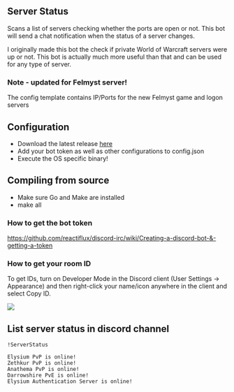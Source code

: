 ## Server Status

Scans a list of servers checking whether the ports are open or not.
This bot will send a chat notification when the status of a server changes.

I originally made this bot the check if private World of Warcraft servers were up or not.
This bot is actually much more useful than that and can be used for any type of server.

### Note - updated for Felmyst server!
The config template contains IP/Ports for the new Felmyst game and logon servers

## Configuration

- Download the latest release [here](https://github.com/mgerb/ServerStatus/releases)
- Add your bot token as well as other configurations to config.json
- Execute the OS specific binary!

## Compiling from source

- Make sure Go and Make are installed
- make all

### How to get the bot token
https://github.com/reactiflux/discord-irc/wiki/Creating-a-discord-bot-&-getting-a-token

### How to get your room ID

To get IDs, turn on Developer Mode in the Discord client (User Settings -> Appearance) and then right-click your name/icon anywhere in the client and select Copy ID.

<img src="https://camo.githubusercontent.com/9f759ec8b45a6e9dd2242bc64c82897c74f84a25/687474703a2f2f692e696d6775722e636f6d2f47684b70424d512e676966"/>

## List server status in discord channel

`!ServerStatus`

```
Elysium PvP is online!
Zethkur PvP is online!
Anathema PvP is online!
Darrowshire PvE is online!
Elysium Authentication Server is online!
```
